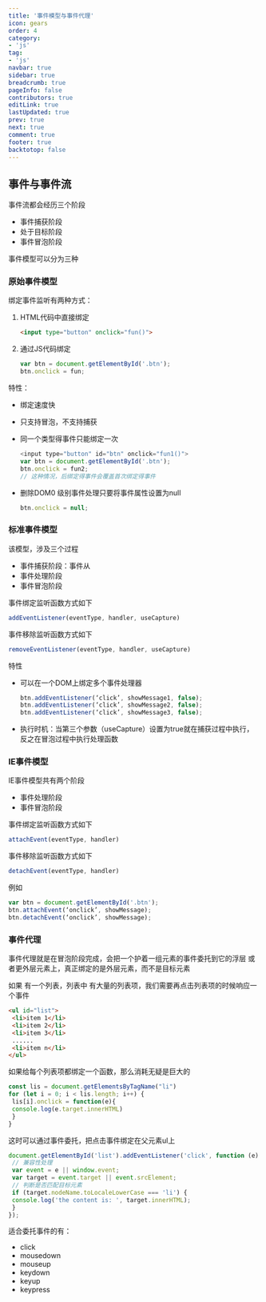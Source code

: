 ```yaml
---
title: '事件模型与事件代理'
icon: gears
order: 4
category:
- 'js'
tag:
- 'js'
navbar: true
sidebar: true
breadcrumb: true
pageInfo: false
contributors: true
editLink: true
lastUpdated: true
prev: true
next: true
comment: true
footer: true
backtotop: false
---
```

## 事件与事件流

事件流都会经历三个阶段

- 事件捕获阶段
- 处于目标阶段
- 事件冒泡阶段

事件模型可以分为三种

### 原始事件模型

绑定事件监听有两种方式：

1. HTML代码中直接绑定

   ```html
   <input type="button" onclick="fun()">
   ```

2. 通过JS代码绑定

   ```js
   var btn = document.getElementById('.btn');
   btn.onclick = fun;
   ```

特性：

- 绑定速度快

- 只支持冒泡，不支持捕获

- 同一个类型得事件只能绑定一次

  ```js
  <input type="button" id="btn" onclick="fun1()">
  var btn = document.getElementById('.btn');
  btn.onclick = fun2;
  // 这种情况，后绑定得事件会覆盖首次绑定得事件 
  ```

- 删除DOM0 级别事件处理只要将事件属性设置为null

  ```js
  btn.onclick = null;
  ```

### 标准事件模型

该模型，涉及三个过程

- 事件捕获阶段：事件从
- 事件处理阶段
- 事件冒泡阶段

事件绑定监听函数方式如下

```js
addEventListener(eventType, handler, useCapture)
```

事件移除监听函数方式如下

```js
removeEventListener(eventType, handler, useCapture)
```

特性

- 可以在一个DOM上绑定多个事件处理器

  ```js
  btn.addEventListener(‘click’, showMessage1, false);
  btn.addEventListener(‘click’, showMessage2, false);
  btn.addEventListener(‘click’, showMessage3, false);
  ```

- 执行时机：当第三个参数（useCapture）设置为true就在捕获过程中执行，反之在冒泡过程中执行处理函数

### IE事件模型

IE事件模型共有两个阶段

- 事件处理阶段
- 事件冒泡阶段

事件绑定监听函数方式如下

```js
attachEvent(eventType, handler)
```

事件移除监听函数方式如下

```js
detachEvent(eventType, handler)
```

例如

```js
var btn = document.getElementById('.btn');
btn.attachEvent(‘onclick’, showMessage);
btn.detachEvent(‘onclick’, showMessage);
```

### 事件代理

事件代理就是在冒泡阶段完成，会把一个护着一组元素的事件委托到它的浮层 或者更外层元素上，真正绑定的是外层元素，而不是目标元素

如果 有一个列表，列表中 有大量的列表项，我们需要再点击列表项的时候响应一个事件

```html
<ul id="list">
 <li>item 1</li>
 <li>item 2</li>
 <li>item 3</li>
 ......
 <li>item n</li>
</ul>
```

如果给每个列表项都绑定一个函数，那么消耗无疑是巨大的

```js
const lis = document.getElementsByTagName("li")
for (let i = 0; i < lis.length; i++) {
 lis[i].onclick = function(e){
 console.log(e.target.innerHTML)
 }
}
```

这时可以通过事件委托，把点击事件绑定在父元素ul上

```js
document.getElementById('list').addEventListener('click', function (e) {
 // 兼容性处理
 var event = e || window.event;
 var target = event.target || event.srcElement;
 // 判断是否匹配目标元素
 if (target.nodeName.toLocaleLowerCase === 'li') {
 console.log('the content is: ', target.innerHTML);
 }
});
```

适合委托事件的有：

- click
- mousedown
- mouseup
- keydown
- keyup
- keypress